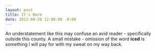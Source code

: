 ```yaml
---
layout: post
title: It's Warm
date: 2012-08-28 12:00:00 -8:00
---
```


An understatement like this may confuse an avid reader - specifically outside this county. A small mistake - omission of the word **iced** is something I will pay for with my sweat on my way back. 
